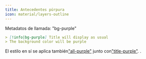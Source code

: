 ```yaml
---
title: Antecedentes púrpura
icon: material/layers-outline
---
```


Metadatos de llamada: "bg-purple"

```md
> [!info|bg-purple] Title will display as usual
> The background color will be purple
```

El estilo en sí se aplica también["all-purple"](../combined-styling/page-4.md)
junto con["title-purple"](../title-styling/page-4.md).
.

